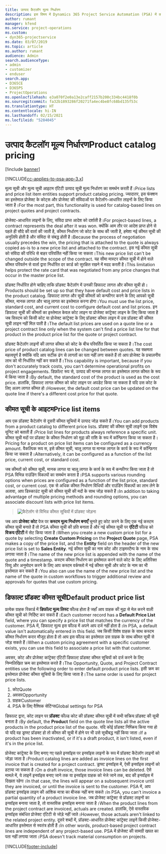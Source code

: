 ```yaml
---
title: उत्पाद कैटलॉग मूल्य निर्धारण
description: इस विषय में Dynamics 365 Project Service Automation (PSA) में काम करने वाले उत्पाद कैटेलॉग कीमत निर्धारण के बारे में जानकारी दी गई है।
author: rumant
manager: kfend
ms.service: project-operations
ms.custom:
- dyn365-projectservice
ms.date: 03/07/2019
ms.topic: article
ms.author: rumant
audience: Admin
search.audienceType:
- admin
- customizer
- enduser
search.app:
- D365CE
- D365PS
- ProjectOperations
ms.openlocfilehash: e3a070f2e0a13e2caff2157b200c334bc4418f0b
ms.sourcegitcommit: fa32b1893286f20271fa4ec4be8fc68bd135f53c
ms.translationtype: HT
ms.contentlocale: hi-IN
ms.lasthandoff: 02/15/2021
ms.locfileid: "5284045"
---
```

# <a name="product-catalog-pricing"></a><span data-ttu-id="a8a79-103">उत्पाद कैटलॉग मूल्य निर्धारण</span><span class="sxs-lookup"><span data-stu-id="a8a79-103">Product catalog pricing</span></span> 

[!include [banner](../includes/psa-now-project-operations.md)]

[!INCLUDE[cc-applies-to-psa-app-3.x](../includes/cc-applies-to-psa-app-3x.md)]


<span data-ttu-id="a8a79-104">मूल्य सूची और मूल्य सूची आइटम एंटिटी उत्पाद सूची मूल्य निर्धारण का समर्थन करती हैं।</span><span class="sxs-lookup"><span data-stu-id="a8a79-104">Price lists and price list item entities support product catalog pricing.</span></span> <span data-ttu-id="a8a79-105">ज्यादातर, इस फंक्शन का इस्तेमाल प्रोजेक्ट के कोट्स और प्रोजेक्ट की संविदाओं पर कैटेलॉग-आधारित लाइनों के लिए किया जाता है।</span><span class="sxs-lookup"><span data-stu-id="a8a79-105">For the most part, this functionality is used for catalog-based lines on project quotes and project contracts.</span></span>

<span data-ttu-id="a8a79-106">प्रोजेक्ट-आधारित लाइनों के लिए, संविदा प्राप्त आदेश को दर्शाती है।</span><span class="sxs-lookup"><span data-stu-id="a8a79-106">For project-based lines, a contract represents the deal after it was won.</span></span> <span data-ttu-id="a8a79-107">क्योंकि आम तौर पर आदेश प्राप्त होने से पहले ही सौदे की वार्ता की जाती है, कीमत निर्धारण जो कोट के साथ की जाती है, हमेशा नई कीमत सूची की अनुलिपि होती है और संविदा से संबद्ध होती है।</span><span class="sxs-lookup"><span data-stu-id="a8a79-107">Because the process of negotiation usually precedes the win, the pricing that is attached to the quote is always copied as-is to a new price list and attached to the contract.</span></span> <span data-ttu-id="a8a79-108">इस नई कीमत सूची को संविदा की परिधि से बाहर परिवर्तित नहीं किया जा सकता।</span><span class="sxs-lookup"><span data-stu-id="a8a79-108">This new price list can't be changed outside the scope of the contract.</span></span> <span data-ttu-id="a8a79-109">यह सीमा मास्टर कीमत सूची में होने वाले कीमत परिवर्तन से वार्ता द्वारा निर्धारित दर कार्ड को सुरक्षित रखने में मदद करती है।</span><span class="sxs-lookup"><span data-stu-id="a8a79-109">This limitation helps protect the rate card that was negotiated from any price changes that occur in the master price list.</span></span>

<span data-ttu-id="a8a79-110">प्रॉडक्ट निर्धारित होने चाहिए ताकि प्रॉडक्ट कैटेलॉग में उनकी डिफाल्ट लागत और कीमत सूची हो।</span><span class="sxs-lookup"><span data-stu-id="a8a79-110">Products should be set up so that they have default cost and price lists in the product catalog.</span></span> <span data-ttu-id="a8a79-111">डिफाल्ट लागत और सूची कीमतों को कन्फीगर करने के लिए आपको सूची कीमत, मानक लागत और चालू लागत का इस्तेमाल करना होगा।</span><span class="sxs-lookup"><span data-stu-id="a8a79-111">You must use the list price, standard cost, and current cost to configure default cost and list prices.</span></span> <span data-ttu-id="a8a79-112">इन डिफाल्ट सूची की कीमतों का इस्तेमाल केवल कोट लाइन या प्रोजेक्ट कांट्रेक्ट लाइन के लिए किया जाता है जब सिस्टम को किसी कोट या प्रोजेक्ट कांट्रेक्ट के लिए प्रॉडक्ट कीमत लाइन में उस प्रॉडक्ट की कीमत सूची लाइन नहीं मिल पाती है।</span><span class="sxs-lookup"><span data-stu-id="a8a79-112">The default list prices are used on a quote line or a project contract line only when the system can't find a price list line for that product in the product price list for the quote or project contract.</span></span>

<span data-ttu-id="a8a79-113">प्रॉडक्ट कैटेलॉग लाइनों की लागत कीमत को कोट के बीच परिवर्तित किया जा सकता है।</span><span class="sxs-lookup"><span data-stu-id="a8a79-113">The cost price of product catalog lines can be changed between quotes.</span></span> <span data-ttu-id="a8a79-114">यह सक्षमता महत्वपूर्ण है क्योंकि यदि आप सटीक ढंग से लागतों का पता नहीं लगा सकते हैं तो आप प्रोजेक्ट के प्रचालनीय लाभ को भी निर्धारित नहीं कर सकते हैं।</span><span class="sxs-lookup"><span data-stu-id="a8a79-114">This capability is important, because if you don't accurately track costs, you can't determine operational profits on project engagements.</span></span> <span data-ttu-id="a8a79-115">डिफ़ॉल्ट रूप से, उत्पाद की मानक लागत का इस्तेमाल लागत कीमत के रूप में किया जाता है।</span><span class="sxs-lookup"><span data-stu-id="a8a79-115">By default, the standard cost of the product is used as the cost price.</span></span> <span data-ttu-id="a8a79-116">हालांकि, डिफाल्ट लागत कीमत को कोट लाइन पर अपडेट किया जा सकता है यदि उस कोट के लिए अलग लागत कीमत हो।</span><span class="sxs-lookup"><span data-stu-id="a8a79-116">However, the default cost price can be updated on the quote line if there's a different cost price for that quote.</span></span>

## <a name="price-list-items"></a><span data-ttu-id="a8a79-117">कीमत सूची के आइटम</span><span class="sxs-lookup"><span data-stu-id="a8a79-117">Price list items</span></span>

<span data-ttu-id="a8a79-118">आप एक प्रॉडक्ट कैटेलॉग से दूसरी कीमत सूचियों में उत्पाद जोड़ सकते हैं।</span><span class="sxs-lookup"><span data-stu-id="a8a79-118">You can add products from a product catalog to different price lists.</span></span> <span data-ttu-id="a8a79-119">प्रॉडक्ट की कीमत सूची लाइनें एक विशेष यूनिट को बताती हैं।</span><span class="sxs-lookup"><span data-stu-id="a8a79-119">Price list lines for products always reference a specific unit.</span></span> <span data-ttu-id="a8a79-120">कीमत सूची मदों पर प्रॉडक्ट के कीमत निर्धारण को मुद्रा की राशि के रूप में कॉन्फ़िगर किया जा सकता है।</span><span class="sxs-lookup"><span data-stu-id="a8a79-120">Pricing for a product on price list items can be configured as a currency amount.</span></span> <span data-ttu-id="a8a79-121">वैकल्पिक रूप स, इसे कीमत सूची, चालू लागत या मानक लागत के कार्य के रूप में कॉन्फ़िगर किया जा सकता है।</span><span class="sxs-lookup"><span data-stu-id="a8a79-121">Alternatively, it can be configured as a function of the list price, current cost, or standard cost.</span></span>

<span data-ttu-id="a8a79-122">जब कीमतों को कीमत सूची, मानक लागत या चालू लागत के कार्य के रूप में कन्फीगर किया जाता है तो PSA विभिन्न राउंडिंग विकल्पों का समर्थन करता है।</span><span class="sxs-lookup"><span data-stu-id="a8a79-122">PSA supports various rounding options when prices are configured as a function of the list price, standard cost, or current cost.</span></span> <span data-ttu-id="a8a79-123">एक से अधिक कीमत निर्धारण विधियों और राउंडिंग विकल्पों का लाभ लेने के अलावा, आप डिस्काउंट सूची को कीमत सूची की मदों के साथ जोड़ सकते हैं।</span><span class="sxs-lookup"><span data-stu-id="a8a79-123">In addition to taking advantage of multiple pricing methods and rounding options, you can associate discount lists with price list items.</span></span> 

> ![कैटेलॉग से विभिन्न कीमत सूचियों में प्रॉडक्ट जोड़ना](media/basic-guide-16.png)

<span data-ttu-id="a8a79-125">जब आप **प्रोजेक्ट कोट** पेज पर **कस्टम मूल्य निर्धारण बनाएँ** चुनते हुए कोट करने के लिए एक नई कस्टम कीमत सूची बनाते हैं तो PSA कीमत सूची की प्रति बनाता है और नई कीमत सूची पर **एंटिटी** फील्ड को **विक्रय एंटिटी** में सेट किया जाता है।</span><span class="sxs-lookup"><span data-stu-id="a8a79-125">When you create a new custom price list for a quote by selecting **Create Custom Pricing** on the **Project Quote** page, PSA makes a copy of the price list, and the **Entity** field on the header of the new price list is set to **Sales Entity**.</span></span> <span data-ttu-id="a8a79-126">नई कीमत सूची का नाम कोट और टाइमस्टैम्प के नाम के साथ लगाया जाता है।</span><span class="sxs-lookup"><span data-stu-id="a8a79-126">The name of the new price list is appended with the name of the quote and a timestamp.</span></span> <span data-ttu-id="a8a79-127">कस्टम कीमत निर्धारण का इस्तेमाल करने वाले कोट के लिए अतिरिक्त रिव्यू और अनुमोदन करने के लिए आप कस्टम वर्कफ्लो में नई कीमत सूची और कोट के नाम का भी इस्तेमाल कर सकते हैं।</span><span class="sxs-lookup"><span data-stu-id="a8a79-127">You also can use the name of the new price list and the name of the quote in custom workflows to trigger additional review and approvals for quotes that use custom pricing.</span></span>

 
## <a name="default-product-price-list"></a><span data-ttu-id="a8a79-128">डिफाल्ट प्रॉडक्ट कीमत सूची</span><span class="sxs-lookup"><span data-stu-id="a8a79-128">Default product price list</span></span>
<span data-ttu-id="a8a79-129">प्रत्येक ग्राहक रिकार्ड में **डिफॉल्ट मूल्य लिस्ट** फील्ड होता है जहाँ आप ग्राहक की मुद्रा से मेल करने वाली कीमत सूची को निर्दिष्ट कर सकते हैं।</span><span class="sxs-lookup"><span data-stu-id="a8a79-129">Each customer record has a **Default Price List** field, where you can specify a price list that matches the currency of the customer.</span></span> <span data-ttu-id="a8a79-130">PSA में, डिफाल्ट मूल्य इस फील्ड में अपने आप दर्ज नहीं होता है।</span><span class="sxs-lookup"><span data-stu-id="a8a79-130">In PSA, a default value isn't automatically entered in this field.</span></span> <span data-ttu-id="a8a79-131">जब किसी विशेष ग्राहक के साथ कस्टम कीमत निर्धारण करार मौजूद होता है तो आप इस फील्ड का इस्तेमाल उस ग्राहक के साथ कीमत सूची से जोड़ सकते हैं।</span><span class="sxs-lookup"><span data-stu-id="a8a79-131">When a custom pricing agreement with a specific customer exists, you can use this field to associate a price list with that customer.</span></span>

<span data-ttu-id="a8a79-132">अवसर, कोट और प्रोजेक्ट कांट्रेक्ट एंटिटी डिफाल्ट प्रॉडक्ट कीमत सूचियों को दर्ज करने के लिए निम्नलिखित क्रम का इस्तेमाल करते हैं।</span><span class="sxs-lookup"><span data-stu-id="a8a79-132">The Opportunity, Quote, and Project Contract entities use the following order to enter default product price lists.</span></span> <span data-ttu-id="a8a79-133">इसी क्रम का इस्तेमाल प्रोजेक्ट कीमत सूचियों के लिए किया जाता है।</span><span class="sxs-lookup"><span data-stu-id="a8a79-133">The same order is used for project price lists.</span></span>

1.  <span data-ttu-id="a8a79-134">कोट</span><span class="sxs-lookup"><span data-stu-id="a8a79-134">Quote</span></span>
2.  <span data-ttu-id="a8a79-135">अवसर</span><span class="sxs-lookup"><span data-stu-id="a8a79-135">Opportunity</span></span>
3.  <span data-ttu-id="a8a79-136">ग्राहक</span><span class="sxs-lookup"><span data-stu-id="a8a79-136">Customer</span></span>
4.  <span data-ttu-id="a8a79-137">PSA के लिए वैश्विक सेटिंग्स</span><span class="sxs-lookup"><span data-stu-id="a8a79-137">Global settings for PSA</span></span>

<span data-ttu-id="a8a79-138">डिफाल्ट द्वारा, कोट लाइन पर **प्रॉडक्ट** फील्ड कोट की प्रॉडक्ट कीमत सूची में सभी सक्रिय प्रॉडक्ट की सूची बनाता है।</span><span class="sxs-lookup"><span data-stu-id="a8a79-138">By default, the **Product** field on the quote line lists all the active products in the product price list of the quote.</span></span> <span data-ttu-id="a8a79-139">यदि कोई प्रॉडक्ट निष्क्रिय किया गया हो यो यदि वह ड्राफ्ट प्रॉडक्ट हो तो कीमत की सूची में होने पर भी उसे सूचीबद्ध नहीं किया जाता।</span><span class="sxs-lookup"><span data-stu-id="a8a79-139">If a product has been inactivated, or if it's a draft product, it isn't listed, even if it's in the price list.</span></span> 

<span data-ttu-id="a8a79-140">प्रोजेक्ट कांट्रेक्ट के लिए बनाए गए पहले इनवॉइस पर इनवॉइस लाइनों के रूप में प्रॉडक्ट कैटेलॉग लाइनों को जोड़ा जाता है।</span><span class="sxs-lookup"><span data-stu-id="a8a79-140">Product catalog lines are added as invoice lines on the first invoice that is created for a project contract.</span></span> <span data-ttu-id="a8a79-141">ड्राफ्ट इनवॉइस में, ऐसी इनवॉइस लाइनों को हटाया जा सकता है।</span><span class="sxs-lookup"><span data-stu-id="a8a79-141">On a draft invoice, those invoice lines can be deleted.</span></span> <span data-ttu-id="a8a79-142">ऐसे मामले में, ये लाइनें इनवॉइस बनाए जाने तक या इनवॉइस ग्राहक को भेजे जाने तक, बाद की इनवॉइस में दिखता रहेगा।</span><span class="sxs-lookup"><span data-stu-id="a8a79-142">In that case, the lines will appear on a subsequent invoice until they are invoiced, or until the invoice is sent to the customer.</span></span> <span data-ttu-id="a8a79-143">PSA में, आप प्रॉडक्ट इनवॉइस लाइन की आंशिक मात्रा का बीजक नहीं बना सकते।</span><span class="sxs-lookup"><span data-stu-id="a8a79-143">In PSA, you can't invoice a partial quantity of a product invoice line.</span></span> <span data-ttu-id="a8a79-144">जब प्रोजेक्ट कांट्रेक्ट से प्रॉडक्ट लाइनों का इनवॉइस बनाया जाता है, तो वास्तविक इनवॉइस बनाया जाता है।</span><span class="sxs-lookup"><span data-stu-id="a8a79-144">When the product lines from the project contract are invoiced, actuals are created.</span></span> <span data-ttu-id="a8a79-145">हालांकि, ऐसे वास्तविक इनवॉइस संबंधित प्रोजेक्ट एंटिटी से जोड़े नहीं जाते।</span><span class="sxs-lookup"><span data-stu-id="a8a79-145">However, those actuals aren't linked to the related project entity.</span></span> <span data-ttu-id="a8a79-146">दूसरे शब्दों में, प्रॉडक्ट-आधारित प्रोजेक्ट कांट्रेक्ट लाइनें किसी प्रोजेक्ट-आधारित इस्तेमाल से स्वतंत्र होती हैं।</span><span class="sxs-lookup"><span data-stu-id="a8a79-146">In other words, product-based project contract lines are independent of any project-based use.</span></span> <span data-ttu-id="a8a79-147">PSA में प्रोजेक्ट की सामग्री खपत का पता नहीं लगाया जाता।</span><span class="sxs-lookup"><span data-stu-id="a8a79-147">PSA doesn't track material consumption on projects.</span></span>


[!INCLUDE[footer-include](../includes/footer-banner.md)]